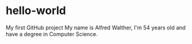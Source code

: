 # hello-world
My first GitHub project
My name is Alfred Walther, I'm 54 years old and have a degree in Computer Science.
